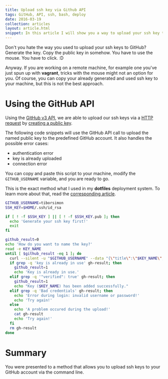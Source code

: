 ```yaml
---
title: Upload ssh key via Github API
tags: GitHub, API, ssh, bash, deploy
date: 2016-03-19
collection: articles
layout: article.html
snippet: In this article I will show you a way to upload your ssh key to GitHub via the GitHub API. This could be useful for you if you don't like the traditional way of uploading ssh keys.
---
```



Don't you hate the way you used to upload your ssh keys to GitHub? Generate the key. Copy the public key in somehow. You have to use the mouse. You have to click. :D

Anyway. If you are working on a remote machine, for example one you've just spun up with __vagrant__, tricks with the mouse might not an option for you. Of course, you can copy your already generated and used ssh key to your machine, but this is not the best approach.

# Using the GitHub API

Using the [GitHub v3 API](https://developer.github.com/v3/), we are able to upload our ssh keys via a [HTTP request](https://developer.github.com/v3/users/keys/) by [creating a public key](https://developer.github.com/v3/users/keys/#create-a-public-key).

The following code snippets will use the GitHub API call to upload the named public key to the predefined GitHub account. It also handles the possible error cases:

- authentication error
- key is already uploaded
- connection error

You can copy and paste this script to your machine, modify the `GITHUB_USERNAME` variable, and you are ready to go.

This is the exact method what I used in my __dotfiles__ deployment system. To learn more about that, read the [corresponding article](https://tiborsimon.io/tools/dotfiles-with-url-deployment/).

``` bash
GITHUB_USERNAME=tiborsimon
SSH_KEY=$HOME/.ssh/id_rsa

if [ ! -f $SSH_KEY ] || [ ! -f $SSH_KEY.pub ]; then
  echo 'Generate your ssh key first!'
  exit
fi

github_result=0
echo 'How do you want to name the key?'
read -e KEY_NAME
until [ $github_result -eq 1 ]; do
  curl --silent -u "$GITHUB_USERNAME" --data "{\"title\":\"$KEY_NAME\",\"key\":\"$(cat $SSH_KEY.pub)\"}" https://api.github.com/user/keys > gh-result
  if grep -q 'key is already in use' gh-result; then
    github_result=1
    echo 'Key is already in use.'
  elif grep -q '"verified": true' gh-result; then
    github_result=1
    echo "Key ($KEY_NAME) has been added successfully."
  elif grep -q 'Bad credentials' gh-result; then
    echo 'Error during login: invalid username or password!'
    echo 'Try again!'
  else
    echo 'A problem occured during the upload!'
    cat gh-result
    echo 'Try again!'
  fi
  rm gh-result
done
```

# Summary

You were presented to a method that allows you to upload ssh keys to your GitHub account via the command line.

